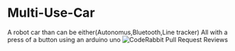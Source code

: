 # Multi-Use-Car
A robot car than can be either(Autonomus,Bluetooth,Line tracker) All with a press of a button using an arduino uno
![CodeRabbit Pull Request Reviews](https://img.shields.io/coderabbit/prs/github/Amgad-Tech/Multi-Use-Car?utm_source=oss&utm_medium=github&utm_campaign=Amgad-Tech%2FMulti-Use-Car&labelColor=171717&color=FF570A&link=https%3A%2F%2Fcoderabbit.ai&label=CodeRabbit+Reviews)
